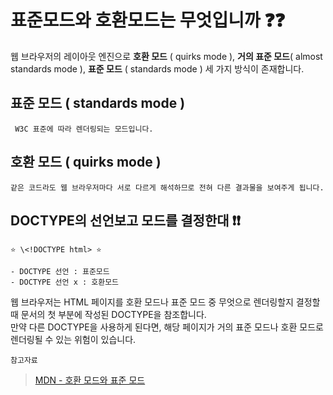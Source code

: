 # 표준모드와 호환모드는 무엇입니까 ❓❓
웹 브라우저의 레이아웃 엔진으로 **호환 모드** ( quirks mode ), **거의 표준 모드**( almost standards mode ), **표준 모드** ( standards mode ) 세 가지 방식이 존재합니다.

##  표준 모드 ( standards mode )
     W3C 표준에 따라 렌더링되는 모드입니다.

## 호환 모드 ( quirks mode )
    같은 코드라도 웹 브라우저마다 서로 다르게 해석하므로 전혀 다른 결과물을 보여주게 됩니다.

## DOCTYPE의 선언보고 모드를 결정한대 ❗❗
    ⭐ \<!DOCTYPE html> ⭐   

    - DOCTYPE 선언 : 표준모드
    - DOCTYPE 선언 x : 호환모드
웹 브라우저는 HTML 페이지를 호환 모드나 표준 모드 중 무엇으로 렌더링할지 결정할 때 문서의 첫 부분에 작성된 DOCTYPE을 참조합니다.   
만약 다른 DOCTYPE을 사용하게 된다면, 해당 페이지가 거의 표준 모드나 호환 모드로 렌더링될 수 있는 위험이 있습니다.

`참고자료`
>[MDN - 호환 모드와 표준 모드](https://developer.mozilla.org/ko/docs/Web/HTML/Quirks_Mode_and_Standards_Mode#how_does_mozilla_determine_which_mode_to_use.3f)

